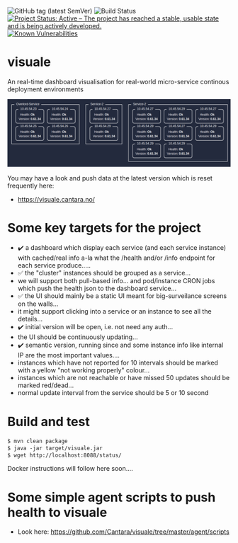![GitHub tag (latest SemVer)](https://img.shields.io/github/v/tag/Cantara/visuale) ![Build Status](https://jenkins.quadim.ai/buildStatus/icon?job=visuale) [![Project Status: Active – The project has reached a stable, usable state and is being actively developed.](http://www.repostatus.org/badges/latest/active.svg)](http://www.repostatus.org/#active) [![Known Vulnerabilities](https://snyk.io/test/github/Cantara/visuale/badge.svg)](https://snyk.io/test/github/Cantara/visuale)

# visuale

An real-time dashboard visualisation for real-world micro-service continous deployment environments 

![A shapshot of an early ersion of the visuale dashboard](https://raw.githubusercontent.com/Cantara/visuale/master/doc/images/visuale-early-dashboard-visualisation.png)

You may have a look and push data at the latest version which is reset frequently here:
* https://visuale.cantara.no/


# Some key targets for the project

- :heavy_check_mark: a dashboard which display each service (and each service instance) with cached/real info a-la what the /health and/or /info endpoint for each service produce.....   
- :white_check_mark: the "cluster" instances should be grouped as a service...   
- we will support both pull-based info... and pod/instance CRON jobs which push the health json to the dashboard service... 
- :white_check_mark: the UI should mainly be a static UI meant for big-surveilance screens on the walls...  
- it might support clicking into a service or an instance to see all the details...    
- :heavy_check_mark: initial version will be open, i.e. not need any auth... 
- the UI should be continuously updating...   
- :heavy_check_mark: semantic version, running since and some instance info like internal IP are the most important values....    
- instances which have not reported for 10 intervals should be marked with a yellow "not working properly" colour...
- instances which are not reachable or have missed 50 updates should be marked red/dead...  
- normal update interval from the service should be 5 or 10 second

# Build and test

```
$ mvn clean package
$ java -jar target/visuale.jar
$ wget http://localhost:8088/status/
```

Docker instructions will follow here soon....

# Some simple agent scripts to push health to visuale

* Look here:  https://github.com/Cantara/visuale/tree/master/agent/scripts
